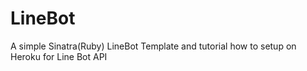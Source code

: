 # LineBot
A simple Sinatra(Ruby) LineBot Template and tutorial how to setup on Heroku for Line Bot API
